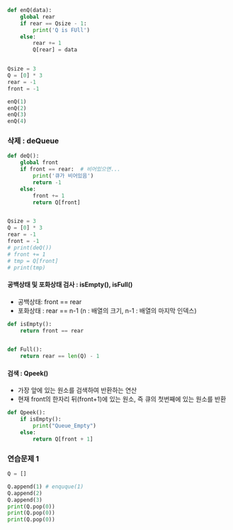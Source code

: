 ```python
def enQ(data):
    global rear
    if rear == Qsize - 1:
        print('Q is FUll')
    else:
        rear += 1
        Q[rear] = data


Qsize = 3
Q = [0] * 3
rear = -1
front = -1

enQ(1)
enQ(2)
enQ(3)
enQ(4)
```

### 삭제 : deQueue

```python
def deQ():
    global front
    if front == rear:  # 비어있으면...
        print('큐가 비어있음')
        return -1
    else:
        front += 1
        return Q[front]


Qsize = 3
Q = [0] * 3
rear = -1
front = -1
# print(deQ())
# front += 1
# tmp = Q[front]
# print(tmp)
```

#### 공백상태 및 포화상태 검사 : isEmpty(), isFull()

* 공백상태: front == rear
* 포화상태 : rear == n-1 (n : 배열의 크기, n-1 : 배열의 마지막 인덱스)

```python
def isEmpty():
    return front == rear


def Full():
    return rear == len(Q) - 1
```

#### 검색 : Qpeek()

* 가장 앞에 있는 원소를 검색하여 반환하는 연산
* 현재 front의 한자리 뒤(front+1)에 있는 원소, 즉 큐의 첫번째에 있는 원소를 반환

```python
def Qpeek():
    if isEmpty():
        print("Queue_Empty")
    else:
        return Q[front + 1]
```

### 연습문제 1

```python
Q = []

Q.append(1) # enquque(1)
Q.append(2)
Q.append(3)
print(Q.pop(0))
print(Q.pop(0))
print(Q.pop(0))
```